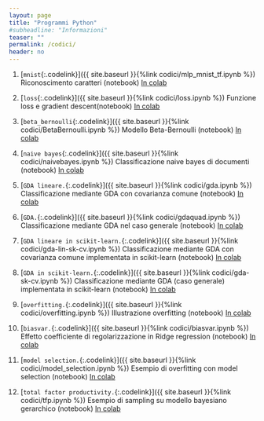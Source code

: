 ```yaml
---
layout: page
title: "Programmi Python"
#subheadline: "Informazioni"
teaser: ""
permalink: /codici/
header: no
---
```


1. [`mnist`{:.codelink}]({{ site.baseurl }}{%link codici/mlp_mnist_tf.ipynb %}) Riconoscimento caratteri (notebook) [In colab](https://colab.research.google.com/github/tvml/ml2021/blob/main/codici/mlp_mnist_tf.ipynb)

1. [`loss`{:.codelink}]({{ site.baseurl }}{%link codici/loss.ipynb %}) Funzione loss e gradient descent(notebook) [In colab](https://colab.research.google.com/github/tvml/ml2021/blob/main/codici/loss.ipynb)

1. [`beta_bernoulli`{:.codelink}]({{ site.baseurl }}{%link codici/BetaBernoulli.ipynb %}) Modello Beta-Bernoulli (notebook) [In colab](https://colab.research.google.com/github/tvml/ml2021/blob/main/codici/BetaBernoulli.ipynb)

1. [`naive bayes`{:.codelink}]({{ site.baseurl }}{%link codici/naivebayes.ipynb %}) Classificazione naive bayes di documenti (notebook) [In colab](https://colab.research.google.com/github/tvml/ml2021/blob/main/codici/naivebayes.ipynb)

1. [`GDA lineare.`{:.codelink}]({{ site.baseurl }}{%link codici/gda.ipynb %}) Classificazione mediante GDA con covarianza comune (notebook) [In colab](https://colab.research.google.com/github/tvml/ml2021/blob/main/codici/gda.ipynb)

1. [`GDA.`{:.codelink}]({{ site.baseurl }}{%link codici/gdaquad.ipynb %}) Classificazione mediante GDA nel caso generale (notebook) [In colab](https://colab.research.google.com/github/tvml/ml2021/blob/main/codici/gdaquad.ipynb)

1. [`GDA lineare in scikit-learn.`{:.codelink}]({{ site.baseurl }}{%link codici/gda-lin-sk-cv.ipynb %}) Classificazione mediante GDA con covarianza comune implementata in scikit-learn (notebook) [In colab](https://colab.research.google.com/github/tvml/ml2021/blob/main/codici/gda-lin-sk-cv.ipynb)

1. [`GDA in scikit-learn.`{:.codelink}]({{ site.baseurl }}{%link codici/gda-sk-cv.ipynb %}) Classificazione mediante GDA (caso generale) implementata in scikit-learn (notebook) [In colab](https://colab.research.google.com/github/tvml/ml2021/blob/main/codici/gda-sk-cv.ipynb)

1. [`overfitting.`{:.codelink}]({{ site.baseurl }}{%link codici/overfitting.ipynb %}) Illustrazione overfitting (notebook) [In colab](https://colab.research.google.com/github/tvml/ml2021/blob/main/codici/overfitting.ipynb)

1. [`biasvar.`{:.codelink}]({{ site.baseurl }}{%link codici/biasvar.ipynb %}) Effetto coefficiente di regolarizzazione in Ridge regression (notebook) [In colab](https://colab.research.google.com/github/tvml/ml2021/blob/main/codici/biasvar.ipynb)

1. [`model selection.`{:.codelink}]({{ site.baseurl }}{%link codici/model_selection.ipynb %}) Esempio di overfitting con model selection (notebook) [In colab](https://colab.research.google.com/github/tvml/ml2021/blob/main/codici/model_selection.ipynb)

1. [`total factor productivity.`{:.codelink}]({{ site.baseurl }}{%link codici/tfp.ipynb %}) Esempio di sampling su modello bayesiano gerarchico (notebook) [In colab](https://colab.research.google.com/github/tvml/ml2021/blob/main/codici/tfp.ipynb)